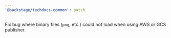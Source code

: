 ```yaml
---
'@backstage/techdocs-common': patch
---
```


Fix bug where binary files (`png`, etc.) could not load when using AWS or GCS publisher.
